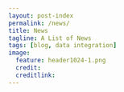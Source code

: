 ```yaml
---
layout: post-index
permalink: /news/
title: News
tagline: A List of News
tags: [blog, data integration]
image:
  feature: header1024-1.png
  credit:
  creditlink:
---
```

